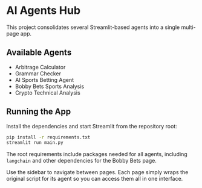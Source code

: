 # AI Agents Hub

This project consolidates several Streamlit-based agents into a single multi-page app.

## Available Agents

- Arbitrage Calculator
- Grammar Checker
- AI Sports Betting Agent
- Bobby Bets Sports Analysis
- Crypto Technical Analysis

## Running the App

Install the dependencies and start Streamlit from the repository root:

```bash
pip install -r requirements.txt
streamlit run main.py
```

The root requirements include packages needed for all agents, including
`langchain` and other dependencies for the Bobby Bets page.

Use the sidebar to navigate between pages. Each page simply wraps the original script for its agent so you can access them all in one interface.
